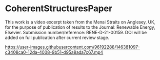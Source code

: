 # CoherentStructuresPaper
This work is a video excerpt taken from the Menai Straits on Anglesey, UK, for the purpose of publication of results to the Journal: Renewable Energy, Elsevier. Submission number/reference: RENE-D-21-00159. DOI will be added on full publication after current review stage. 


https://user-images.githubusercontent.com/96192288/146381097-c3408ca0-12da-4008-9b51-d95a8ada7c67.mp4

